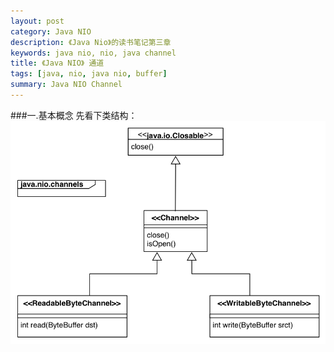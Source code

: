 ```yaml
---
layout: post
category: Java NIO
description: 《Java Nio》的读书笔记第三章
keywords: java nio, nio, java channel
title: 《Java NIO》 通道
tags: [java, nio, java nio, buffer]
summary: Java NIO Channel
---
```


###一.基本概念
先看下类结构：
![nio-channles](/imgs/nio-channles.png)

